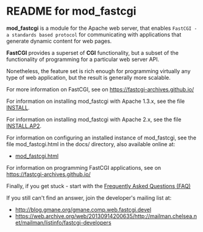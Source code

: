 # README for mod_fastcgi

**mod_fastcgi** is a module for the Apache web server, that enables
`FastCGI - a standards based protocol` for communicating with
applications that generate dynamic content for web pages.

**FastCGI** provides a superset of **CGI** functionality, but a subset of the
functionality of programming for a particular web server API.

Nonetheless, the feature set is rich enough for programming virtually
any type of web application, but the result is generally more
scalable.  

For more information on FastCGI, see on https://fastcgi-archives.github.io/

For information on installing mod_fastcgi with Apache 1.3.x, see the
file [INSTALL](INSTALL.md).

For information on installing mod_fastcgi with Apache 2.x, see the
file [INSTALL.AP2](INSTALL.AP2.md).

For information on configuring an installed instance of mod_fastcgi,
see the file mod_fastcgi.html in the docs/ directory, also available
online at:
 
- [mod_fastcgi.html](https://htmlpreview.github.io/?https://github.com/FastCGI-Backups/mod_fastcgi/blob/master/docs/mod_fastcgi.html)

For information on programming FastCGI applications, see on https://fastcgi-archives.github.io/

Finally, if you get stuck - start with the [Frequently Asked Questions
(FAQ)](https://htmlpreview.github.io/?https://github.com/FastCGI-Backups/FastCGI.com/blob/master/FastCGI%20FAQ.html)

If you still can't find an answer, join the developer's mailing list
at:

- http://blog.gmane.org/gmane.comp.web.fastcgi.devel
- https://web.archive.org/web/20130914200635/http://mailman.chelsea.net/mailman/listinfo/fastcgi-developers
